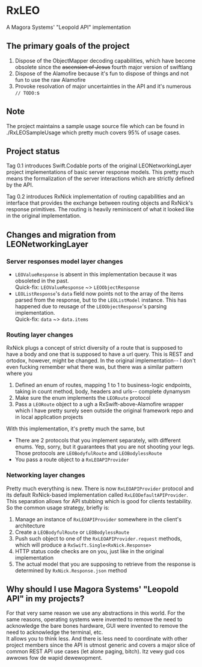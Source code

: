 # RxLEO
A Magora Systems' "Leopold API" implementation

## The primary goals of the project

1. Dispose of the ObjectMapper decoding capabilities, which have become obsolete since the ~~ascension of Jesus~~ fourth major version of swiftlang
1. Dispose of the Alamofire because it's fun to dispose of things and not fun to use the raw Alamofire
1. Provoke resolvation of major uncertainties in the API and it's numerous `// TODO:`s

## Note

The project maintains a sample usage source file which can be found in ./RxLEOSampleUsage which pretty much covers 95% of usage cases.

## Project status

Tag 0.1 introduces Swift.Codable ports of the original LEONetworkingLayer project implementations of basic server response models. This pretty much means the formalization of the server interactions which are strictly defined by the API.

Tag 0.2 introduces RxNick implementation of routing capabilities and an interface that provides the exchange between routing objects and RxNick's response primitives. The routing is heavily reminiscent of what it looked like in the original implementation.

## Changes and migration from LEONetworkingLayer

### Server responses model layer changes

- `LEOValueResponse` is absent in this implementation because it was obsoleted in the past.  
Quick-fix: `LEOValueResponse` ~> `LEOObjectResponse`
- `LEOListResponse`'s `data` field now points not to the array of the items parsed from the response, but to the `LEOListModel` instance. This has happened due to reusage of the `LEOObjectResponse`'s parsing implementation.  
Quick-fix: `data` ~> `data.items`

### Routing layer changes

RxNick plugs a concept of strict diversity of a route that is supposed to have a body and one that is supposed to have a url query. This is REST and ortodox, however, might be changed. In the original implementation-- I don't even fucking remember what there was, but there was a similar pattern where you
1. Defined an enum of routes, mapping 1 to 1 to business-logic endpoints, taking in count method, body, headers and urls-- complete dynamysm
1. Make sure the enum implements the `LEORoute` protocol
1. Pass a `LEORoute` object to a ugh a RxSwift-above-Alamofire wrapper which I have pretty surely seen outside the original framework repo and in local application projects

With this implementation, it's pretty much the same, but
- There are 2 protocols that you implement separately, with different enums. Yep, sorry, but it guarantees that you are not shooting your legs. Those protocols are `LEOBodyfulRoute` and `LEOBodylessRoute`
- You pass a route object to a `RxLEOAPIProvider`

### Networking layer changes

Pretty much everything is new. There is now `RxLEOAPIProvider` protocol and its default RxNick-based implementation called `RxLEODefaultAPIProvider`. This separation allows for API stubbing which is good for clients testability. So the common usage strategy, briefly is:
1. Manage an instance of `RxLEOAPIProvider` somewhere in the client's architecture
1. Create a `LEOBodyfulRoute` or `LEOBodylessRoute`
1. Push such object to one of the `RxLEOAPIProvider.request` methods, which will produce a `RxSwift.Single<RxNick.Response>`
1. HTTP status code checks are on you, just like in the original implementation
1. The actual model that you are supposing to retrieve from the response is determined by `RxNick.Response.json` method

## Why should I use Magora Systems' "Leopold API" in my projects?

For that very same reason we use any abstractions in this world. For the same reasons, operating systems were invented to remove the need to acknowledge the bare bones hardware, GUI were invented to remove the need to acknowledge the terminal, etc.  
It allows you to think less. And there is less need to coordinate with other project members since the API is utmost generic and covers a major slice of common REST API use cases (let alone paging, bitch). Itz vewy gud cos awwows fow de wapid dewewopment.
